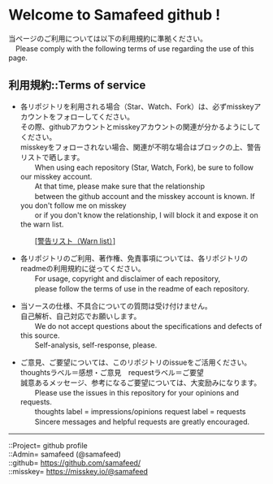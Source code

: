 # Welcome to Samafeed github !

当ページのご利用については以下の利用規約に準拠ください。  
　Please comply with the following terms of use regarding the use of this page.  
  
 
  
  



## 利用規約::Terms of service <a name="aRules"></a>

* 各リポジトリを利用される場合（Star、Watch、Fork）は、必ずmisskeyアカウントをフォローしてください。  
  その際、githubアカウントとmisskeyアカウントの関連が分かるようにしてください。  
  misskeyをフォローされない場合、関連が不明な場合はブロックの上、警告リストで晒します。  
  　　When using each repository (Star, Watch, Fork), be sure to follow our misskey account.  
  　　At that time, please make sure that the relationship  
  　　between the github account and the misskey account is known. If you don't follow me on misskey  
  　　or if you don't know the relationship, I will block it and expose it on the warn list.   
  
  　　[[警告リスト（Warn list）]](https://github.com/samafeed/samafeed/warnlists/warnlist_github.md)  
  

* 各リポジトリのご利用、著作権、免責事項については、各リポジトリのreadmeの利用規約に従ってください。  
  　　For usage, copyright and disclaimer of each repository,  
  　　please follow the terms of use in the readme of each repository.  

* 当ソースの仕様、不具合についての質問は受け付けません。  
  自己解析、自己対応でお願いします。  
  　　We do not accept questions about the specifications and defects of this source.  
  　　Self-analysis, self-response, please.  

* ご意見、ご要望については、このリポジトリのissueをご活用ください。  
  thoughtsラベル＝感想・ご意見　requestラベル＝ご要望  
  誠意あるメッセージ、参考になるご要望については、大変励みになります。  
  　　Please use the issues in this repository for your opinions and requests.  
  　　thoughts label = impressions/opinions request label = requests  
  　　Sincere messages and helpful requests are greatly encouraged.  
  
  


***
::Project= github profile  
::Admin= samafeed (@samafeed)  
::github= https://github.com/samafeed/  
::misskey= https://misskey.io/@samafeed  


<!--
**korei-xlix/korei-xlix** is a ✨ _special_ ✨ repository because its `README.md` (this file) appears on your GitHub profile.

Here are some ideas to get you started:

- 🔭 I’m currently working on ...
- 🌱 I’m currently learning ...
- 👯 I’m looking to collaborate on ...
- 🤔 I’m looking for help with ...
- 💬 Ask me about ...
- 📫 How to reach me: ...
- 😄 Pronouns: ...
- ⚡ Fun fact: ...
-->
